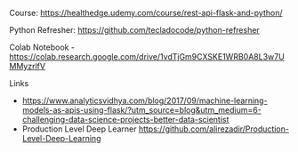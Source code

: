 Course: https://healthedge.udemy.com/course/rest-api-flask-and-python/

Python Refresher: https://github.com/tecladocode/python-refresher

Colab Notebook - https://colab.research.google.com/drive/1vdTjGm9CXSKE1WRB0A8L3w7UMMyzrlfV


Links
* https://www.analyticsvidhya.com/blog/2017/09/machine-learning-models-as-apis-using-flask/?utm_source=blog&utm_medium=6-challenging-data-science-projects-better-data-scientist
* Production Level Deep Learner https://github.com/alirezadir/Production-Level-Deep-Learning









